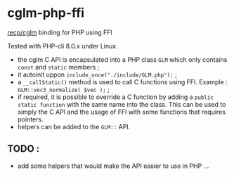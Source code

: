 # cglm-php-ffi
 [recp/cglm](https://github.com/recp/cglm) binding for PHP using FFI

Tested with PHP-cli 8.0.x under Linux.

- the cglm C API is encapsulated into a PHP class `GLM` which only contains `const` and `static` members ;
- it autoinit uppon ` include_once("./include/GLM.php"); ` ;
- a `__callStatic()` method is used to call C functions using FFI. Example : `` GLM::vec3_normalize( $vec ); `` ;
- if required, it is possible to override a C function by adding a ` public static function ` with the same name into the class. This can be used to simply the C API and the usage of FFI with some functions that requires pointers.
- helpers can be added to the ` GLM:: ` API.

## TODO :

- add some helpers that would make the API easier to use in PHP ...
